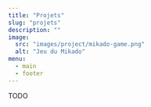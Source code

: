 ```yaml
---
title: "Projets"
slug: "projets"
description: ""
image:
  src: "images/project/mikado-game.png"
  alt: "Jeu du Mikado"
menu:
  - main
  - footer
---
```


TODO
